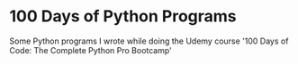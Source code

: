# 100 Days of Python Programs
Some Python programs I wrote while doing the Udemy course '100 Days of Code: The Complete Python Pro Bootcamp'
